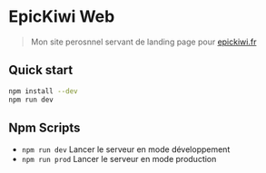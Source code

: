 # EpicKiwi Web

> Mon site perosnnel servant de landing page pour [epickiwi.fr](http://epickiwi.fr)

## Quick start

```bash
npm install --dev
npm run dev
```

## Npm Scripts

- `npm run dev` Lancer le serveur en mode développement
- `npm run prod` Lancer le serveur en mode production
